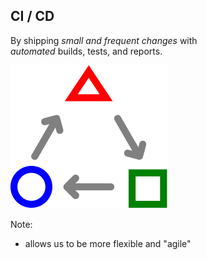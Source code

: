 ## CI / CD

By shipping *small and frequent changes* <!-- .element style="color:yellow" --> with<br>
*automated* <!-- .element style="color:yellow" --> builds, tests, and reports.

![TDD](/img/ci-tdd-icon.svg) <!-- .element: style="border:0;background-color:inherit;height:4em;margin-bottom:-3em" -->

Note:
* allows us to be more flexible and "agile"
